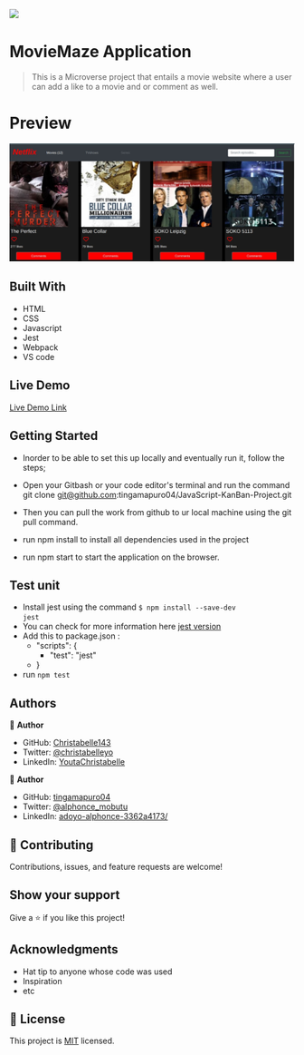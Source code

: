 ![](https://img.shields.io/badge/Microverse-blueviolet)

# MovieMaze Application

> This is a Microverse project that entails a movie website where a user can add a like to a movie and or comment as well.

# Preview
![](./src/images/Maze.jpeg)


## Built With

- HTML
- CSS
- Javascript
- Jest 
- Webpack
- VS code

## Live Demo 

[Live Demo Link](movie-maze.netlify.app)


## Getting Started

- Inorder to be able to set this up locally and eventually run it, follow the steps;

- Open your Gitbash or your code editor's terminal and run the command git clone git@github.com:tingamapuro04/JavaScript-KanBan-Project.git
- Then you can pull the work from github to ur local machine using the git pull command.
- run npm install to install all dependencies used in the project
- run npm start to start the application on the browser.

## Test unit

- Install jest using the command <code>$ npm install --save-dev jest</code>
- You can check for more information here <a href="https://jestjs.io/">jest version</a>
- Add this to package.json :
  - "scripts": {
     - "test": "jest"
  - }
- run <code>npm test</code>



## Authors

👤 **Author**

- GitHub: [Christabelle143](https://github.com/Christabelle143)
- Twitter: [@christabelleyo](https://twitter.com/christabelleyo)
- LinkedIn: [YoutaChristabelle](https://linkedin.com/in/YoutaChristabelle)

👤 **Author**

- GitHub: [tingamapuro04](https://github.com/tingamapuro04)
- Twitter: [@alphonce_mobutu](https://twitter.com/alphonce_mobutu)
- LinkedIn: [adoyo-alphonce-3362a4173/](https://www.linkedin.com/in/adoyo-alphonce-3362a4173/)

## 🤝 Contributing

Contributions, issues, and feature requests are welcome!


## Show your support

Give a ⭐️ if you like this project!

## Acknowledgments

- Hat tip to anyone whose code was used
- Inspiration
- etc

## 📝 License

This project is [MIT](./MIT.md) licensed.
